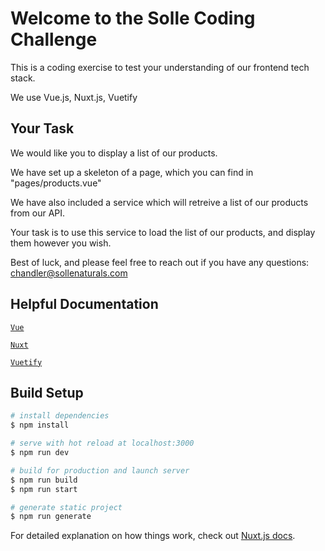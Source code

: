 # Welcome to the Solle Coding Challenge

This is a coding exercise to test your understanding of our frontend tech stack.

We use Vue.js, Nuxt.js, Vuetify

## Your Task

We would like you to display a list of our products.

We have set up a skeleton of a page, which you can find in "pages/products.vue"

We have also included a service which will retreive a list of our products from our API.

Your task is to use this service to load the list of our products, and display them however you wish.

Best of luck, and please feel free to reach out if you have any questions: chandler@sollenaturals.com


## Helpful Documentation

[`Vue`](https://vuejs.org/v2/guide/)

[`Nuxt`](https://nuxtjs.org/)

[`Vuetify`](https://vuetifyjs.com/en/introduction/why-vuetify/)


## Build Setup

```bash
# install dependencies
$ npm install

# serve with hot reload at localhost:3000
$ npm run dev

# build for production and launch server
$ npm run build
$ npm run start

# generate static project
$ npm run generate
```

For detailed explanation on how things work, check out [Nuxt.js docs](https://nuxtjs.org).
